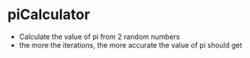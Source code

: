 # piCalculator
- Calculate the value of pi from 2 random numbers
- the more the iterations, the more accurate the value of pi should get
